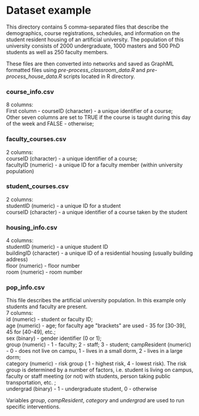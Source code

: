 # Dataset example

This directory contains 5 comma-separated files that describe the demographics, course registrations, schedules, and information on the student resident housing of an artificial university. The population of this university consists of 2000 undergraduate, 1000 masters and 500 PhD students as well as 250 faculty members.

These files are then converted into networks and saved as GraphML formatted files using *pre-process_classroom_data.R* and *pre-process_house_data.R* scripts located in R directory.

### course_info.csv
8 columns:<br> 
First column - courseID (character) - a unique identifier of a course;<br> 
Other seven columns  are set to TRUE if the course is taught during this day of the week and FALSE - otherwise;

### faculty_courses.csv
2 columns:<br>
courseID (character) - a unique identifier of a course;<br>
facultyID (numeric) - a unique ID for a faculty member (within university population)

### student_courses.csv
2 columns:<br>
studentID (numeric) - a unique ID for a student<br>
courseID (character) - a unique identifier of a course taken by the student

### housing_info.csv
4 columns:<br>
studentID (numeric) - a unique student ID<br>
buildingID (character) - a unique ID of a residential housing (usually building address)<br>
floor (numeric) - floor number<br>
room (numeric) - room number

### pop_info.csv
This file describes the artificial university population. In this example only students and faculty are present. <br>
7 columns:<br>
id (numeric) - student or faculty ID;<br>
age (numeric) - age; for faculty age "brackets" are used - 35 for [30-39], 45 for [40-49], etc.;<br>
sex (binary) - gender identifier (0 or 1);<br>
group (numeric) - 1 - faculty; 2 - staff; 3 - student;
campResident (numeric) - 0 - does not live on campu, 1 - lives in a small dorm, 2 - lives in a large dorm;<br>
category (numeric) - risk group ( 1 - highest risk, 4 - lowest risk). The risk group is determined by a number of factors, i.e. student is living on campus, faculty or staff meeting (or not) with students, person taking public transportation, etc. ;<br>
undergrad (binary) - 1 - undergraduate student, 0 - otherwise

Variables *group*, *campResident*, *category* and *undergrad* are used to run specific interventions.



